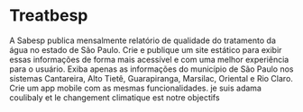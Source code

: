 # Treatbesp
A  Sabesp publica mensalmente relatório de qualidade do tratamento da água no estado de São Paulo. Crie e publique um site estático para exibir essas informações de forma mais acessível e com uma melhor experiência para o usuário. Exiba apenas as informações do município de São Paulo nos sistemas Cantareira, Alto Tietê, Guarapiranga, Marsilac, Oriental e Rio Claro. Crie um app mobile com as mesmas funcionalidades.
 je suis adama coulibaly et le changement climatique est notre objectifs 
